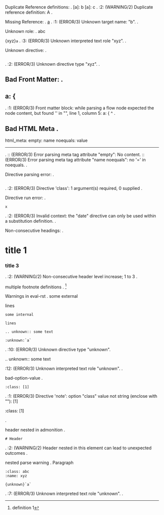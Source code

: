 Duplicate Reference definitions:
.
[a]: b
[a]: c
.
<string>:2: (WARNING/2) Duplicate reference definition: A
.

Missing Reference:
.
[a](b)
.
<string>:1: (ERROR/3) Unknown target name: "b".
.

Unknown role:
.
abc

{xyz}`a`
.
<string>:3: (ERROR/3) Unknown interpreted text role "xyz".
.

Unknown directive:
.

```{xyz}
```
.
<string>:2: (ERROR/3) Unknown directive type "xyz".
.

Bad Front Matter:
.
---
a: {
---
.
<string>:1: (ERROR/3) Front matter block:
while parsing a flow node
expected the node content, but found '<stream end>'
  in "<unicode string>", line 1, column 5:
    a: {
        ^
.

Bad HTML Meta
.
---
html_meta:
  empty:
  name noequals: value

---
.
<string>:: (ERROR/3) Error parsing meta tag attribute "empty": No content.
<string>:: (ERROR/3) Error parsing meta tag attribute "name noequals": no '=' in noequals.
.

Directive parsing error:
.

```{class}
```
.
<string>:2: (ERROR/3) Directive 'class': 1 argument(s) required, 0 supplied
.

Directive run error:
.

```{date}
x
```
.
<string>:2: (ERROR/3) Invalid context: the "date" directive can only be used within a substitution definition.
.

Non-consecutive headings:
.
# title 1
### title 3
.
<string>:2: (WARNING/2) Non-consecutive header level increase; 1 to 3
.

multiple footnote definitions
.
[^a]

[^a]: definition 1
[^a]: definition 2
.
<string>:: (WARNING/2) Multiple footnote definitions found for label: 'a'
.

Warnings in eval-rst
.
some external

lines

```{eval-rst}
some internal

lines

.. unknown:: some text

:unknown:`a`
```
.
<string>:10: (ERROR/3) Unknown directive type "unknown".

.. unknown:: some text

<string>:12: (ERROR/3) Unknown interpreted text role "unknown".
.

bad-option-value
.
```{note}
:class: [1]
```
.
<string>:1: (ERROR/3) Directive 'note': option "class" value not string (enclose with ""): [1]

:class: [1]

.

header nested in admonition
.
```{note}
# Header
```
.
<string>:2: (WARNING/2) Header nested in this element can lead to unexpected outcomes
.

nested parse warning
.
Paragraph

```{note}
:class: abc
:name: xyz

{unknown}`a`
```
.
<string>:7: (ERROR/3) Unknown interpreted text role "unknown".
.
